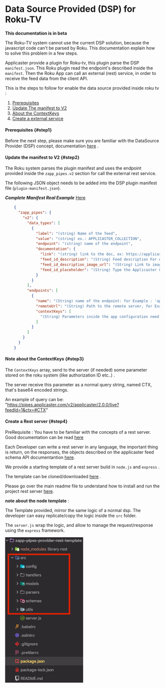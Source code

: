 # Data Source Provided (DSP) for Roku-TV

**This documentation is in beta**

The Roku-TV system cannot use the current DSP solution, because the javascript code can't be parsed by Roku. This documentation explain how to solve this problem in a few steps.

Applicaster provide a plugin for Roku-tv, this plugin parse the DSP `manifest.json`. This Roku plugin read the endpoint's described inside the `manifest`. Then the Roku App can call an external (rest) service, in order to receive the feed data from the client API.

This is the steps to follow for enable the data source provided inside roku tv :

1. [Prerequisites](#step1)
2. [Update The manifest to V2](#step2)
3. [About the ContextKeys](#step3)
4. [Create a external service](#step4)

#### Prerequisites {#step1}
Before the next step, please make sure you are familiar with the DataSource Provider (DSP) concept, documentation [here](Home.md) .

#### Update the manifest to V2 {#step2}
The Roku system parses the plugin manifest and uses the endpoint provided inside the ```zapp_pipes.v2``` section for call the external rest service.

The following JSON object needs to be added into the DSP plugin manifest file (`plugin-manifest.json`).

***Complete Manifest Real Example*** [Here](https://zapp.applicaster.com/admin/plugin_versions/9909/plugin_manifests/9909)

```json
    {
      "zapp_pipes": {
        "v2": {
          "data_types": [
            {
              "label": "(string) Name of the feed",
              "value": "(string) ex.: APPLICASTER_COLLECTION",
              "endpoint": "(string) name of the endpoint",
              "documentation": {
                "link": "(string) link to the doc, ex: https://applicaster.zendesk.com/hc/en-us/articles/204644569-Collections",
                "feed_id_description": "(String) Feed description For example: `accounts/xxx/broadcasters/yyy/collections/zzz`",
                "feed_id_description_image_url": "(String) Link to image url description",
                "feed_id_placeholder": "(String) Type the Applicaster Collection ID"
              }
            }
          ],
          "endpoints": [
            {
              "name": "(String) name of the endpoint: for Example : 'app'",
              "remoteUrl": "(String) Path to the remote server, for Example: https://admin.applicaster.com/pipesv2/app/feed",
              "contextKeys": [
                "(String) Parameters inside the app configuration need to be sent to the external server, for Example: 'bundleIdentifier'"
              ]
            }
          ]
        }
      }
    }  
```

#### Note about the ContextKeys {#step3}
The `ContextKeys` array, send to the server (if needed) some parameter stored on the roku system (like authorization ID etc..) .

The server receive this parameter as a normal query string, named CTX, that's base64 encoded strings.

An example of query can be: "https://pipes.applicaster.com/v2/applicaster/2.0.0/live?feedId=1&ctx=#CTX"

#### Create a Rest server {#step4}
PreRequisite : You have to be familiar with the concepts of a rest server.
Good documentation can be read [here](https://www.codecademy.com/articles/what-is-rest)

Each Developer can write a rest server in any language, the important thing is return, on the responses, the objects described on the applicaster feed schema API documentantion [here](https://developer.applicaster.com/Zapp-Pipes/5.-Feed-API.html).

We provide a starting template of a rest server build in `node.js` and `express` .

The template can be cloned/downloaded [here](https://github.com/applicaster/zapp-pipes-provider-rest-template) .

Please go over the main readme file to understand how to install and run the project rest server [here](https://github.com/applicaster/zapp-pipes-provider-rest-template/blob/master/README.md).


**note about the node template** :

The Template provided, mirror the same logic of a normal dsp. The developer can easy replicate/copy the logic inside the `src` folder.

The `server.js` wrap the logic, and allow to manage the request/response using the `express` framework.

![rest-server-structure](./rest-server-structure.png)
